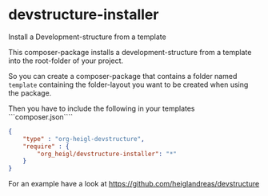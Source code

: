 devstructure-installer
======================

Install a Development-structure from a template

This composer-package installs a development-structure from a template into the root-folder of your project.

So you can create a composer-package that contains a folder named ```template``` containing the
folder-layout you want to be created when using the package.

Then you have to include the following in your templates ```composer.json````

```json
{
    "type" : "org-heigl-devstructure",
    "require" : {
        "org_heigl/devstructure-installer": "*"
    }
}
```

For an example have a look at https://github.com/heiglandreas/devstructure
